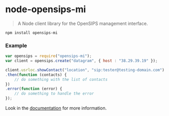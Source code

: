 node-opensips-mi
================

> A Node client library for the OpenSIPS management interface.

	npm install opensips-mi

### Example
```javascript
var opensips = require("opensips-mi");
var client = opensips.create("datagram", { host : "38.29.39.19" });

client.usrloc.showContact("location", "sip:tester@testing-domain.com")
.then(function (contacts) {
	// do something with the list of contacts
})
.error(function (error) {
	// do something to handle the error
});
```

Look in the [documentation](./docs) for more information.
